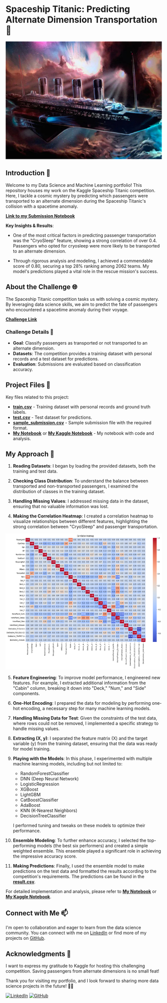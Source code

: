 # Spaceship Titanic: Predicting Alternate Dimension Transportation 🚀

![Project Image](https://github.com/AmirFARES/Kaggle-Spaceship-Titanic/blob/main/imgs/spaceship.jpg)

## Introduction 🌟

Welcome to my Data Science and Machine Learning portfolio! This repository houses my work on the Kaggle Spaceship Titanic competition. Here, I tackle a cosmic mystery by predicting which passengers were transported to an alternate dimension during the Spaceship Titanic's collision with a spacetime anomaly.

[**Link to my Submission Notebook**](https://www.kaggle.com/code/amirfares/spaceship-titanic-weighted-ensemble)

**Key Insights & Results**:

- One of the most critical factors in predicting passenger transportation was the "CryoSleep" feature, showing a strong correlation of over 0.4. Passengers who opted for cryosleep were more likely to be transported to an alternate dimension.

- Through rigorous analysis and modeling, I achieved a commendable score of 0.80, securing a top 28% ranking among 2062 teams. My model's predictions played a vital role in the rescue mission's success.

## About the Challenge 🌐

The Spaceship Titanic competition tasks us with solving a cosmic mystery. By leveraging data science skills, we aim to predict the fate of passengers who encountered a spacetime anomaly during their voyage.

[**Challenge Link**](https://www.kaggle.com/competitions/spaceship-titanic)

### Challenge Details 📝

- **Goal**: Classify passengers as transported or not transported to an alternate dimension.
- **Datasets**: The competition provides a training dataset with personal records and a test dataset for predictions.
- **Evaluation**: Submissions are evaluated based on classification accuracy.

## Project Files 📂

Key files related to this project:

- [**train.csv**](./data/train.csv) - Training dataset with personal records and ground truth labels.
- [**test.csv**](./data/test.csv) - Test dataset for predictions.
- [**sample_submission.csv**](./data/sample_submission.csv) - Sample submission file with the required format.
- [**My Notebook**](./spaceship-titanic-weighted-ensemble.ipynb) or [**My Kaggle Notebook**](https://www.kaggle.com/code/amirfares/spaceship-titanic-weighted-ensemble) - My notebook with code and analysis.

## My Approach 🚀

1. **Reading Datasets**: I began by loading the provided datasets, both the training and test data.

2. **Checking Class Distribution**: To understand the balance between transported and non-transported passengers, I examined the distribution of classes in the training dataset.

3. **Handling Missing Values**: I addressed missing data in the dataset, ensuring that no valuable information was lost.

4. **Making the Correlation Heatmap**: I created a correlation heatmap to visualize relationships between different features, highlighting the strong correlation between "CryoSleep" and passenger transportation.

<img src="https://github.com/AmirFARES/Kaggle-Spaceship-Titanic/blob/main/imgs/correlationHeatmap.png" alt="Line Chart" width="700" height="437">

5. **Feature Engineering**: To improve model performance, I engineered new features. For example, I extracted additional information from the "Cabin" column, breaking it down into "Deck," "Num," and "Side" components.

6. **One-Hot Encoding**: I prepared the data for modeling by performing one-hot encoding, a necessary step for many machine learning models.

7. **Handling Missing Data for Test**: Given the constraints of the test data, where rows could not be removed, I implemented a specific strategy to handle missing values.

8. **Extracting (X, y)**: I separated the feature matrix (X) and the target variable (y) from the training dataset, ensuring that the data was ready for model training.

9. **Playing with the Models**: In this phase, I experimented with multiple machine learning models, including but not limited to:
   - RandomForestClassifier
   - DNN (Deep Neural Network)
   - LogisticRegression
   - XGBoost
   - LightGBM
   - CatBoostClassifier
   - AdaBoost
   - KNN (K-Nearest Neighbors)
   - DecisionTreeClassifier

   I performed tuning and tweaks on these models to optimize their performance.

10. **Ensemble Modeling**: To further enhance accuracy, I selected the top-performing models (the best six performers) and created a simple weighted ensemble. This ensemble played a significant role in achieving the impressive accuracy score.

11. **Making Predictions**: Finally, I used the ensemble model to make predictions on the test data and formatted the results according to the competition's requirements. The predictions can be found in the [**result.csv**](./result.csv).


For detailed implementation and analysis, please refer to [**My Notebook**](./spaceship-titanic-weighted-ensemble.ipynb) or [**My Kaggle Notebook**](https://www.kaggle.com/code/amirfares/spaceship-titanic-weighted-ensemble).

## Connect with Me 📫

I'm open to collaboration and eager to learn from the data science community. You can connect with me on [LinkedIn](https://www.linkedin.com/in/amir-f) or find more of my projects on [GitHub](https://github.com/AmirFARES).

## Acknowledgments 🙏

I want to express my gratitude to Kaggle for hosting this challenging competition. Saving passengers from alternate dimensions is no small feat!

Thank you for visiting my portfolio, and I look forward to sharing more data science projects in the future! 🚀✨

[![LinkedIn](https://img.shields.io/badge/LinkedIn-Connect-blue)](https://www.linkedin.com/in/amir-f)
[![GitHub](https://img.shields.io/badge/GitHub-Follow-green)](https://github.com/AmirFARES)
